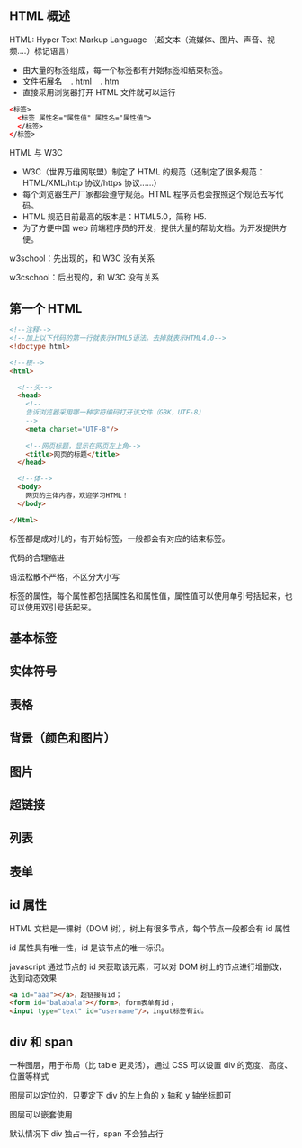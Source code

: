 ## HTML 概述

HTML: Hyper Text Markup Language （超文本（流媒体、图片、声音、视频....）标记语言）

- 由大量的标签组成，每一个标签都有开始标签和结束标签。
- 文件拓展名    . html    . htm
- 直接采用浏览器打开 HTML 文件就可以运行

```html
<标签>
  <标签 属性名="属性值" 属性名="属性值">
  </标签>
</标签>
```

HTML 与 W3C

- W3C（世界万维网联盟）制定了 HTML 的规范（还制定了很多规范：HTML/XML/http 协议/https 协议......）
- 每个浏览器生产厂家都会遵守规范。HTML 程序员也会按照这个规范去写代码。
- HTML 规范目前最高的版本是：HTML5.0，简称 H5.
- 为了方便中国 web 前端程序员的开发，提供大量的帮助文档。为开发提供方便。

w3school：先出现的，和 W3C 没有关系

w3cschool：后出现的，和 W3C 没有关系

## 第一个 HTML

```html
<!--注释--> 
<!--加上以下代码的第一行就表示HTML5语法。去掉就表示HTML4.0-->
<!doctype html>

<!--根-->
<html>

  <!--头-->
  <head>
    <!--
    告诉浏览器采用哪一种字符编码打开该文件（GBK，UTF-8）
    -->
    <meta charset="UTF-8"/> 
  
    <!--网页标题，显示在网页左上角-->
    <title>网页的标题</title>
  </head>

  <!--体-->
  <body>
    网页的主体内容，欢迎学习HTML！
  </body>

</Html>
```

标签都是成对儿的，有开始标签，一般都会有对应的结束标签。

代码的合理缩进

语法松散不严格，不区分大小写

标签的属性，每个属性都包括属性名和属性值，属性值可以使用单引号括起来，也可以使用双引号括起来。

## 基本标签

## 实体符号

## 表格

## 背景（颜色和图片）

## 图片

## 超链接

## 列表

## 表单

## id 属性

HTML 文档是一棵树（DOM 树），树上有很多节点，每个节点一般都会有 id 属性

id 属性具有唯一性，id 是该节点的唯一标识。

javascript 通过节点的 id 来获取该元素，可以对 DOM 树上的节点进行增删改，达到动态效果

```html
<a id="aaa"></a>，超链接有id；
<form id="balabala"></form>，form表单有id；
<input type="text" id="username"/>，input标签有id。
```

## div 和 span

一种图层，用于布局（比 table 更灵活），通过 CSS 可以设置 div 的宽度、高度、位置等样式

图层可以定位的，只要定下 div 的左上角的 x 轴和 y 轴坐标即可

图层可以嵌套使用

默认情况下 div 独占一行，span 不会独占行
